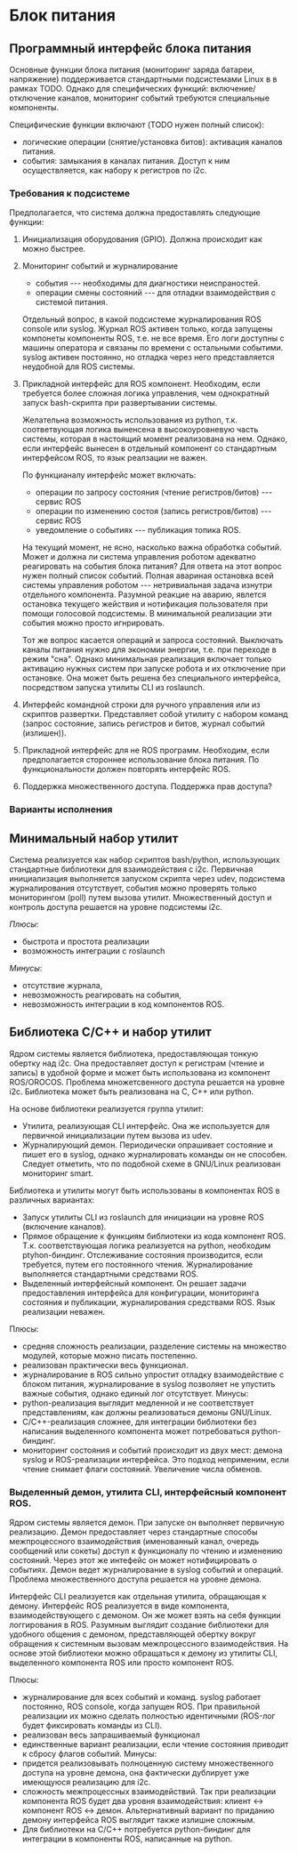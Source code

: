 Блок питания
============

Программный интерфейс блока питания
-----------------------------------


Основные функции блока питания (мониторинг заряда батареи, напряжение) поддерживается стандартными подсистемами Linux в в рамках TODO.
Однако для специфических функций: включение/отключение каналов, мониторинг событий требуются специальные компоненты.

Специфические функции включают 
(TODO нужен полный список):
* логические операции (снятие/установка битов): активация каналов питания.
* события: замыкания в каналах питания.
Доступ к ним осуществляется, как набору к регистров по i2c.

### Требования к подсистеме

Предполагается, что система должна предоставлять следующие функции: 

1. Инициализация оборудования (GPIO). Должна происходит как можно быстрее.

2. Мониторинг событий и журналирование

    * события --- необходимы для диагностики неиспраностей.
	* операции смены состояний --- для отладки взаимодействия с системой питания. 
    
	Отдельный вопрос, в какой подсистеме журналирования ROS console или syslog. Журнал ROS активен только, когда запущены компонеты компоненты ROS, т.е. не все время.
	Его логи доступны с машины оператора и связаны по времени с остальными событими. 
	syslog активен постоянно, но отладка через него представляется неудобной для ROS системы.

3. Прикладной интерфейс для ROS компонент. Необходим, если требуется более сложная логика управления, чем однократный запуск bash-скрипта при развертывании системы. 
	
    Желательна возможность использования из python, т.к. соответвующая логика выненсена в высокоуровневую часть системы, которая в настоящий момент реализована на нем.
	Однако, если интерфейс вынесен в отдельный компонент со стандартным интерфейсом ROS, то язык реалзации не важен.

	По функцианалу интерфейс может включать: 
	* операции по запросу состояния (чтение регистров/битов) --- сервис ROS
	* операции по изменению состоя (запись регистров/битов) --- сервис ROS
	* уведомление о событиях --- публикация топика ROS.

	На текущий момент, не ясно, насколько важна обработка событий. Может и должна ли система управления роботом адекватно реагировать на события блока питания? 
	Для ответа на этот вопрос нужен полный список событий. 
	Полная авариная остановка всей системы управления роботом --- нетривиальная задача изнутри отдельного компонента. 
	Разумной реакцие на аварию, явлется остановка текущего жействия и нотификация пользователя при помощи голосовой подсистемы.
	В минимальной реализации эти события можно просто игнрировать.

	Тот же вопрос касается операций и запроса состояний. Выключать каналы питания нужно для экономии энергии, т.е. при переходе в режим "сна".
	Однако минимальная реализация включает только активацию нужных систем при запуске робота и их отключение при остановке. 
	Она может быть решена без специального интерфейса, посредством запуска утилиты CLI из roslaunch.

4. Интерфейс командной строки для ручного управления или из скриптов развертки. Представляет собой утилиту с набором команд (запрос состояние, запись регистров и битов, журнал событий (излишен)).

5. Прикладной интерфейс для не ROS программ. Необходим, если предполагается стороннее использование блока питания. 
    По функциональности должен повторять интерфейс ROS.

6. Поддержка множественного доступа. Поддержка прав доступа? 


### Варианты исполнения

## Минимальный набор утилит

Система реализуется как набор скриптов bash/python, использующих стандартные библиотеки для взаимодействия с i2c. Первичная инициализация выполняется запуском скрипта через udev, 
подсистема журналирования отсутствует, события можно проверять только мониторингом (poll) путем вызова утилит. Множественный доступ и контроль доступа решается на уровне подсистемы i2c.

*Плюсы*: 
* быстрота и простота реализации
* возможность интеграции с roslaunch

*Минусы*:
* отсутствие журнала, 
* невозможность реагировать на события,
* невозможность интеграции в код компонентов ROS.

## Библиотека C/C++ и набор утилит

Ядром системы является библиотека, предоставляющая тонкую обертку над i2c. 
Она предоставляет доступ к регистрам (чтение и запись) в удобной форме и может быть использована из компонент ROS/OROCOS.
Проблема множетсвенного доступа решается на уровне i2c.
Библиотека может быть реализована на C, С++ или python.

На основе библиотеки реализуется группа утилит:
* Утилита, реализующая CLI интерфейс. Она же используется для первичной инициализации путем вызова из udev.
* Журналирующий демон. Периодически опрашивает состояние и пишет его в syslog, однако журналировать команды он не способен.
Следует отметить, что по подобной схеме в GNU/Linux реализован мониторинг smart.

Библиотека и утилиты могут быть использованы в компонентах ROS в различных вариантах:
* Запуск утилиты CLI из roslaunch для инициации на уровне ROS (включение каналов).
* Прямое обращение к функциям библиотеки из кода компонент ROS. Т.к. соответствующая логика реализуется на python, необходим ptyhon-биндинг. 
    Отслеживание состояния производится, если требуется, путем его постоянного чтения. Журналирование выполняется стандартными средствами ROS.
* Выделенный интерфейсный компонент. Он решает задачи предоставления интерфейса для конфигурации, мониторинга состояния и публикации, журналирования средствами ROS. Язык реализации неважен.

Плюсы:
* средняя сложность реализации, разделение системы на множество модулей, которые можно писать постепенно.
* реализован практически весь функционал.
* журналирование в ROS сильно упростит отладку взаимодействие с блоком питания, журналирование в syslog позволяет не упустить важные события, однако единый лог отсутствует.
Минусы:
* python-реализация выглядит медленной и не соответствует представлениям, как должны реализоваться демоны GNU/Linux.
* C/C++-реализация сложнее, для интеграции библиотеки без написания выделенного компонента может потребоваться python-биндинг.
* мониторинг состояния и событий происходит из двух мест: демона syslog и ROS-реализации интерфейса. Это подход неприменим, если чтение снимает флаги состояний. Увеличение числа обменов.


### Выделенный демон, утилита CLI, интерфейсный компонент ROS.

Ядром системы является демон. При запуске он выполняет первичную реализацию. Демон предоставляет через стандартные способы межпроцессного взаимодействия (именованный канал, очередь сообщений или сокеты)
доступ к функционалу по чтению и изменению состояний. Через этот же интефейс он может нотифицировать о событиях. Демон ведет журналирование в syslog событий и операций.
Проблема множественного доступа решается на уровне демона.

Интерфейс CLI реализуется как отдельная утилита, обращающая к демону. Интерфейс ROS реализуется в виде компонента, взаимодействующего с демоном. Он же может взять на себя функции логгирования в ROS.
Разумным выглядит создание библиотеки для удобного общения с демоном, представляющей обертку вокруг обращения к системным вызовам межпроцессного взаимодействия.
На основе этой библиотеки можно обращаться к демону из утилиты CLI, выделенного компонента ROS или просто компонент ROS.

Плюсы:
* журналирование для всех событий и команд. syslog работает постоянно, ROS console, когда запущен ROS. При правильной реализации их можно сделать полностью идентичными (ROS-лог будет фиксировать команды из CLI).
* реализован весь запрашиваемый функционал
* единственные вариант реализации, если чтение состояния приводит к сбросу флагов событий.
Минусы:
* придется реализовывать полноценную систему множественного доступа на уровне демона, она фактически дублирует уже имеющуюся реализацию для i2c.
* сложность межпроцессных взаимодействий. Так при реализации компонента ROS будет два уровня взаимодействия: клиент <-> компонент ROS <-> демон. Альтернативный вариант по приданию демону интерфейса ROS выглядит также излишне сложным.
* Для библиотеки на C/C++ потребуется python-биндинг для интеграции в компоненты ROS, написанные на python.



